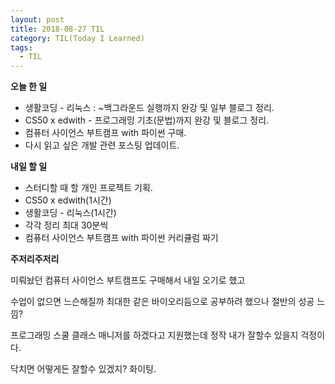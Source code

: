 ```yaml
---
layout: post
title: 2018-08-27 TIL
category: TIL(Today I Learned)
tags:
  - TIL
---
```




**오늘 한 일**

- 생활코딩 - 리눅스 : ~백그라운드 실행까지 완강 및 일부 블로그 정리.
- CS50 x edwith - 프로그래밍 기초(문법)까지 완강 및 블로그 정리.
- 컴퓨터 사이언스 부트캠프 with 파이썬 구매.
- 다시 읽고 싶은 개발 관련 포스팅 업데이트.



**내일 할 일**

- 스터디할 때 할 개인 프로젝트 기획.
- CS50 x edwith(1시간)
- 생활코딩 - 리눅스(1시간)
- 각각 정리 최대 30분씩
- 컴퓨터 사이언스 부트캠프 with 파이썬 커리큘럼 짜기



**주저리주저리**

미뤄놨던 컴퓨터 사이언스 부트캠프도 구매해서 내일 오기로 했고

수업이 없으면 느슨해질까 최대한 같은 바이오리듬으로 공부하려 했으나 절반의 성공 느낌?

프로그래밍 스쿨 클래스 매니저를 하겠다고 지원했는데 정작 내가 잘할수 있을지 걱정이다.

닥치면 어떻게든 잘할수 있겠지? 화이팅.